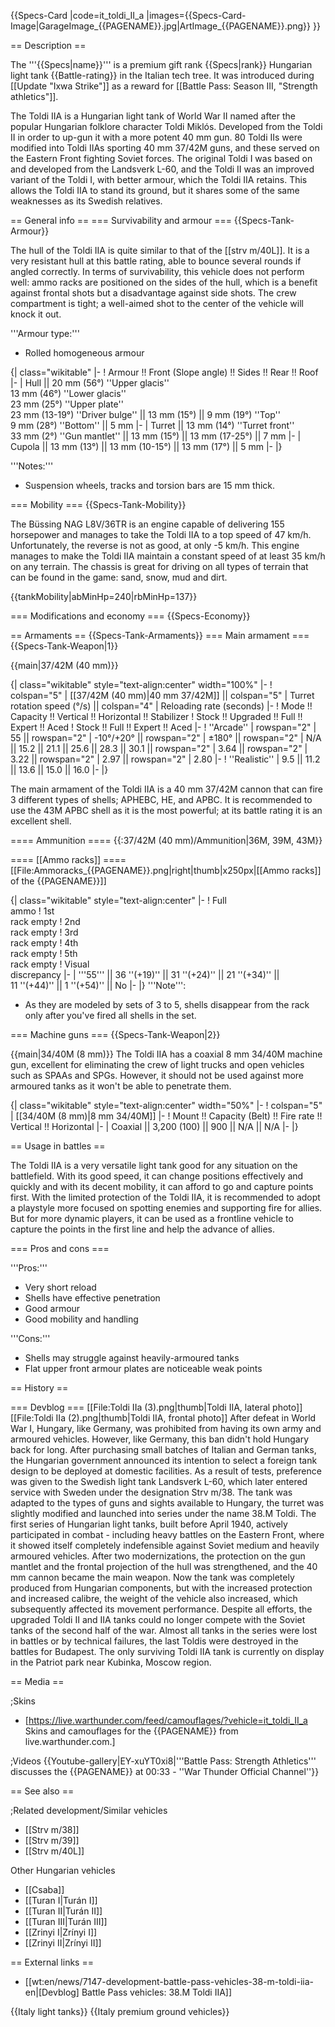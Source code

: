 {{Specs-Card
|code=it_toldi_II_a
|images={{Specs-Card-Image|GarageImage_{{PAGENAME}}.jpg|ArtImage_{{PAGENAME}}.png}}
}}

== Description ==
<!-- ''In the description, the first part should be about the history of the creation and combat usage of the vehicle, as well as its key features. In the second part, tell the reader about the ground vehicle in the game. Insert a screenshot of the vehicle, so that if the novice player does not remember the vehicle by name, he will immediately understand what kind of vehicle the article is talking about.'' -->
The '''{{Specs|name}}''' is a premium gift rank {{Specs|rank}} Hungarian light tank {{Battle-rating}} in the Italian tech tree. It was introduced during [[Update "Ixwa Strike"]] as a reward for [[Battle Pass: Season III, "Strength athletics"]].

The Toldi IIA is a Hungarian light tank of World War II named after the popular Hungarian folklore character Toldi Miklós. Developed from the Toldi II in order to up-gun it with a more potent 40 mm gun. 80 Toldi IIs were modified into Toldi IIAs sporting 40 mm 37/42M guns, and these served on the Eastern Front fighting Soviet forces. The original Toldi I was based on and developed from the Landsverk L-60, and the Toldi II was an improved variant of the Toldi I, with better armour, which the Toldi IIA retains. This allows the Toldi IIA to stand its ground, but it shares some of the same weaknesses as its Swedish relatives.

== General info ==
=== Survivability and armour ===
{{Specs-Tank-Armour}}
<!-- ''Describe armour protection. Note the most well protected and key weak areas. Appreciate the layout of modules as well as the number and location of crew members. Is the level of armour protection sufficient, is the placement of modules helpful for survival in combat? If necessary use a visual template to indicate the most secure and weak zones of the armour.'' -->

The hull of the Toldi IIA is quite similar to that of the [[strv m/40L]]. It is a very resistant hull at this battle rating, able to bounce several rounds if angled correctly. In terms of survivability, this vehicle does not perform well: ammo racks are positioned on the sides of the hull, which is a benefit against frontal shots but a disadvantage against side shots. The crew compartment is tight; a well-aimed shot to the center of the vehicle will knock it out.

'''Armour type:'''

* Rolled homogeneous armour

{| class="wikitable"
|-
! Armour !! Front (Slope angle) !! Sides !! Rear !! Roof
|-
| Hull || 20 mm (56°) ''Upper glacis'' <br> 13 mm (46°) ''Lower glacis'' <br> 23 mm (25°) ''Upper plate'' <br> 23 mm (13-19°) ''Driver bulge'' || 13 mm (15°) || 9 mm (19°) ''Top'' <br> 9 mm (28°) ''Bottom'' || 5 mm
|-
| Turret || 13 mm (14°) ''Turret front'' <br> 33 mm (2°) ''Gun mantlet'' || 13 mm (15°) || 13 mm (17-25°) || 7 mm
|-
| Cupola || 13 mm (13°)  || 13 mm (10-15°) || 13 mm (17°) || 5 mm
|-
|}

'''Notes:'''

*  Suspension wheels, tracks and torsion bars are 15 mm thick.

=== Mobility ===
{{Specs-Tank-Mobility}}
<!-- ''Write about the mobility of the ground vehicle. Estimate the specific power and manoeuvrability, as well as the maximum speed forwards and backwards.'' -->

The Büssing NAG L8V/36TR is an engine capable of delivering 155 horsepower and manages to take the Toldi IIA to a top speed of 47 km/h. Unfortunately, the reverse is not as good, at only -5 km/h. This engine manages to make the Toldi IIA maintain a constant speed of at least 35 km/h on any terrain. The chassis is great for driving on all types of terrain that can be found in the game: sand, snow, mud and dirt.

{{tankMobility|abMinHp=240|rbMinHp=137}}

=== Modifications and economy ===
{{Specs-Economy}}

== Armaments ==
{{Specs-Tank-Armaments}}
=== Main armament ===
{{Specs-Tank-Weapon|1}}
<!-- ''Give the reader information about the characteristics of the main gun. Assess its effectiveness in a battle based on the reloading speed, ballistics and the power of shells. Do not forget about the flexibility of the fire, that is how quickly the cannon can be aimed at the target, open fire on it and aim at another enemy. Add a link to the main article on the gun: <code><nowiki>{{main|Name of the weapon}}</nowiki></code>. Describe in general terms the ammunition available for the main gun. Give advice on how to use them and how to fill the ammunition storage.'' -->
{{main|37/42M (40 mm)}}

{| class="wikitable" style="text-align:center" width="100%"
|-
! colspan="5" | [[37/42M (40 mm)|40 mm 37/42M]] || colspan="5" | Turret rotation speed (°/s) || colspan="4" | Reloading rate (seconds)
|-
! Mode !! Capacity !! Vertical !! Horizontal !! Stabilizer
! Stock !! Upgraded !! Full !! Expert !! Aced
! Stock !! Full !! Expert !! Aced
|-
! ''Arcade''
| rowspan="2" | 55 || rowspan="2" | -10°/+20° || rowspan="2" | ±180° || rowspan="2" | N/A || 15.2 || 21.1 || 25.6 || 28.3 || 30.1 || rowspan="2" | 3.64 || rowspan="2" | 3.22 || rowspan="2" | 2.97 || rowspan="2" | 2.80
|-
! ''Realistic''
| 9.5 || 11.2 || 13.6 || 15.0 || 16.0
|-
|}

The main armament of the Toldi IIA is a 40 mm 37/42M cannon that can fire 3 different types of shells; APHEBC, HE, and APBC. It is recommended to use the 43M APBC shell as it is the most powerful; at its battle rating it is an excellent shell.

==== Ammunition ====
{{:37/42M (40 mm)/Ammunition|36M, 39M, 43M}}

==== [[Ammo racks]] ====
[[File:Ammoracks_{{PAGENAME}}.png|right|thumb|x250px|[[Ammo racks]] of the {{PAGENAME}}]]
<!-- '''Last updated: 2.5.1.156''' -->
{| class="wikitable" style="text-align:center"
|-
! Full<br>ammo
! 1st<br>rack empty
! 2nd<br>rack empty
! 3rd<br>rack empty
! 4th<br>rack empty
! 5th<br>rack empty
! Visual<br>discrepancy
|-
| '''55''' || 36&nbsp;''(+19)'' || 31&nbsp;''(+24)'' || 21&nbsp;''(+34)'' || 11&nbsp;''(+44)'' || 1&nbsp;''(+54)'' || No
|-
|}
'''Note''':

* As they are modeled by sets of 3 to 5, shells disappear from the rack only after you've fired all shells in the set.

=== Machine guns ===
{{Specs-Tank-Weapon|2}}
<!-- ''Offensive and anti-aircraft machine guns not only allow you to fight some aircraft but also are effective against lightly armoured vehicles. Evaluate machine guns and give recommendations on its use.'' -->
{{main|34/40M (8 mm)}}
The Toldi IIA has a coaxial 8 mm 34/40M machine gun, excellent for eliminating the crew of light trucks and open vehicles such as SPAAs and SPGs. However, it should not be used against more armoured tanks as it won't be able to penetrate them.

{| class="wikitable" style="text-align:center" width="50%"
|-
! colspan="5" | [[34/40M (8 mm)|8 mm 34/40M]]
|-
! Mount !! Capacity (Belt) !! Fire rate !! Vertical !! Horizontal
|-
| Coaxial || 3,200 (100) || 900 || N/A || N/A
|-
|}

== Usage in battles ==
<!-- ''Describe the tactics of playing in the vehicle, the features of using vehicles in the team and advice on tactics. Refrain from creating a "guide" - do not impose a single point of view but instead give the reader food for thought. Describe the most dangerous enemies and give recommendations on fighting them. If necessary, note the specifics of the game in different modes (AB, RB, SB).'' -->
The Toldi IIA is a very versatile light tank good for any situation on the battlefield. With its good speed, it can change positions effectively and quickly and with its decent mobility, it can afford to go and capture points first. With the limited protection of the Toldi IIA, it is recommended to adopt a playstyle more focused on spotting enemies and supporting fire for allies. But for more dynamic players, it can be used as a frontline vehicle to capture the points in the first line and help the advance of allies.

=== Pros and cons ===
<!-- ''Summarise and briefly evaluate the vehicle in terms of its characteristics and combat effectiveness. Mark its pros and cons in a bulleted list. Try not to use more than 6 points for each of the characteristics. Avoid using categorical definitions such as "bad", "good" and the like - use substitutions with softer forms such as "inadequate" and "effective".'' -->

'''Pros:'''

* Very short reload
* Shells have effective penetration
* Good armour
* Good mobility and handling

'''Cons:'''

* Shells may struggle against heavily-armoured tanks
* Flat upper front armour plates are noticeable weak points

== History ==
<!-- ''Describe the history of the creation and combat usage of the vehicle in more detail than in the introduction. If the historical reference turns out to be too long, take it to a separate article, taking a link to the article about the vehicle and adding a block "/History" (example: <nowiki>https://wiki.warthunder.com/(Vehicle-name)/History</nowiki>) and add a link to it here using the <code>main</code> template. Be sure to reference text and sources by using <code><nowiki><ref></ref></nowiki></code>, as well as adding them at the end of the article with <code><nowiki><references /></nowiki></code>. This section may also include the vehicle's dev blog entry (if applicable) and the in-game encyclopedia description (under <code><nowiki>=== In-game description ===</nowiki></code>, also if applicable).'' -->

=== Devblog ===
[[File:Toldi IIa (3).png|thumb|Toldi IIA, lateral photo]]
[[File:Toldi IIa (2).png|thumb|Toldi IIA, frontal photo]]
After defeat in World War I, Hungary, like Germany, was prohibited from having its own army and armoured vehicles. However, like Germany, this ban didn't hold Hungary back for long. After purchasing small batches of Italian and German tanks, the Hungarian government announced its intention to select a foreign tank design to be deployed at domestic facilities. As a result of tests, preference was given to the Swedish light tank Landsverk L-60, which later entered service with Sweden under the designation Strv m/38. The tank was adapted to the types of guns and sights available to Hungary, the turret was slightly modified and launched into series under the name 38.M Toldi. The first series of Hungarian light tanks, built before April 1940, actively participated in combat - including heavy battles on the Eastern Front, where it showed itself completely indefensible against Soviet medium and heavily armoured vehicles. After two modernizations, the protection on the gun mantlet and the frontal projection of the hull was strengthened, and the 40 mm cannon became the main weapon. Now the tank was completely produced from Hungarian components, but with the increased protection and increased calibre, the weight of the vehicle also increased, which subsequently affected its movement performance. Despite all efforts, the upgraded Toldi II and IIA tanks could no longer compete with the Soviet tanks of the second half of the war. Almost all tanks in the series were lost in battles or by technical failures, the last Toldis were destroyed in the battles for Budapest. The only surviving Toldi IIA tank is currently on display in the Patriot park near Kubinka, Moscow region.

== Media ==
<!-- ''Excellent additions to the article would be video guides, screenshots from the game, and photos.'' -->

;Skins

* [https://live.warthunder.com/feed/camouflages/?vehicle=it_toldi_II_a Skins and camouflages for the {{PAGENAME}} from live.warthunder.com.]

;Videos
{{Youtube-gallery|EY-xuYT0xi8|'''Battle Pass: Strength Athletics''' discusses the {{PAGENAME}} at 00:33 - ''War Thunder Official Channel''}}

== See also ==
<!-- ''Links to the articles on the War Thunder Wiki that you think will be useful for the reader, for example:''
* ''reference to the series of the vehicles;''
* ''links to approximate analogues of other nations and research trees.'' -->

;Related development/Similar vehicles

* [[Strv m/38]]
* [[Strv m/39]]
* [[Strv m/40L]]

Other Hungarian vehicles

* [[Csaba]]
* [[Turan I|Turán I]]
* [[Turan II|Turán II]]
* [[Turan III|Turán III]]
* [[Zrinyi I|Zrínyi I]]
* [[Zrinyi II|Zrínyi II]]

== External links ==
<!-- ''Paste links to sources and external resources, such as:''
* ''topic on the official game forum;''
* ''other literature.'' -->

* [[wt:en/news/7147-development-battle-pass-vehicles-38-m-toldi-iia-en|[Devblog] Battle Pass vehicles: 38.M Toldi IIA]]

{{Italy light tanks}}
{{Italy premium ground vehicles}}
